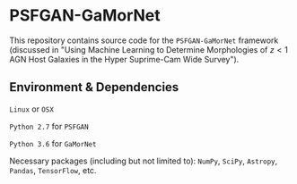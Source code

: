 # PSFGAN-GaMorNet
This repository contains source code for the `PSFGAN-GaMorNet` framework (discussed in "Using Machine Learning to Determine Morphologies of $z<1$ AGN Host Galaxies in the Hyper Suprime-Cam Wide Survey").
## Environment \& Dependencies
`Linux` or `OSX`

`Python 2.7` for `PSFGAN`

`Python 3.6` for `GaMorNet`

Necessary packages (including but not limited to): `NumPy`, `SciPy`, `Astropy`, `Pandas`, `TensorFlow`, etc.
